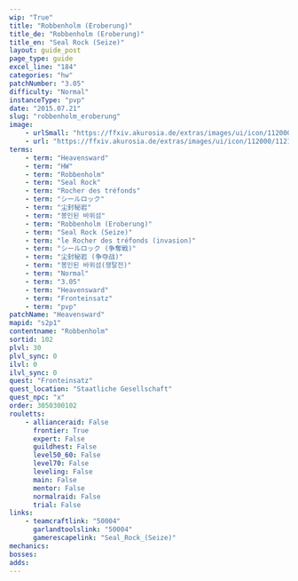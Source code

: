 ```yaml
---
wip: "True"
title: "Robbenholm (Eroberung)"
title_de: "Robbenholm (Eroberung)"
title_en: "Seal Rock (Seize)"
layout: guide_post
page_type: guide
excel_line: "184"
categories: "hw"
patchNumber: "3.05"
difficulty: "Normal"
instanceType: "pvp"
date: "2015.07.21"
slug: "robbenholm_eroberung"
image:
    - urlSmall: "https://ffxiv.akurosia.de/extras/images/ui/icon/112000/112108.png"
    - url: "https://ffxiv.akurosia.de/extras/images/ui/icon/112000/112108.png"
terms:
    - term: "Heavensward"
    - term: "HW"
    - term: "Robbenholm"
    - term: "Seal Rock"
    - term: "Rocher des tréfonds"
    - term: "シールロック"
    - term: "尘封秘岩"
    - term: "봉인된 바위섬"
    - term: "Robbenholm (Eroberung)"
    - term: "Seal Rock (Seize)"
    - term: "le Rocher des tréfonds (invasion)"
    - term: "シールロック (争奪戦)"
    - term: "尘封秘岩 (争夺战)"
    - term: "봉인된 바위섬(쟁탈전)"
    - term: "Normal"
    - term: "3.05"
    - term: "Heavensward"
    - term: "Fronteinsatz"
    - term: "pvp"
patchName: "Heavensward"
mapid: "s2p1"
contentname: "Robbenholm"
sortid: 102
plvl: 30
plvl_sync: 0
ilvl: 0
ilvl_sync: 0
quest: "Fronteinsatz"
quest_location: "Staatliche Gesellschaft"
quest_npc: "x"
order: 3050300102
rouletts:
    - allianceraid: False
      frontier: True
      expert: False
      guildhest: False
      level50_60: False
      level70: False
      leveling: False
      main: False
      mentor: False
      normalraid: False
      trial: False
links:
    - teamcraftlink: "50004"
      garlandtoolslink: "50004"
      gamerescapelink: "Seal_Rock_(Seize)"
mechanics:
bosses:
adds:
---
```

